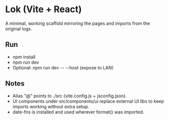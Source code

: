 # Lok (Vite + React)

A minimal, working scaffold mirroring the pages and imports from the original logs.

## Run
- npm install
- npm run dev
- Optional: npm run dev -- --host (expose to LAN)

## Notes
- Alias "@" points to ./src (vite.config.js + jsconfig.json).
- UI components under src/components/ui replace external UI libs to keep imports working without extra setup.
- date-fns is installed and used wherever format() was imported.
